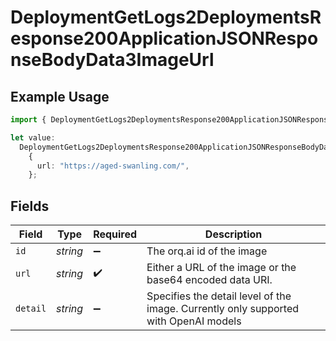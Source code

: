 # DeploymentGetLogs2DeploymentsResponse200ApplicationJSONResponseBodyData3ImageUrl

## Example Usage

```typescript
import { DeploymentGetLogs2DeploymentsResponse200ApplicationJSONResponseBodyData3ImageUrl } from "@orq-ai/node/models/operations";

let value:
  DeploymentGetLogs2DeploymentsResponse200ApplicationJSONResponseBodyData3ImageUrl =
    {
      url: "https://aged-swanling.com/",
    };
```

## Fields

| Field                                                                                | Type                                                                                 | Required                                                                             | Description                                                                          |
| ------------------------------------------------------------------------------------ | ------------------------------------------------------------------------------------ | ------------------------------------------------------------------------------------ | ------------------------------------------------------------------------------------ |
| `id`                                                                                 | *string*                                                                             | :heavy_minus_sign:                                                                   | The orq.ai id of the image                                                           |
| `url`                                                                                | *string*                                                                             | :heavy_check_mark:                                                                   | Either a URL of the image or the base64 encoded data URI.                            |
| `detail`                                                                             | *string*                                                                             | :heavy_minus_sign:                                                                   | Specifies the detail level of the image. Currently only supported with OpenAI models |